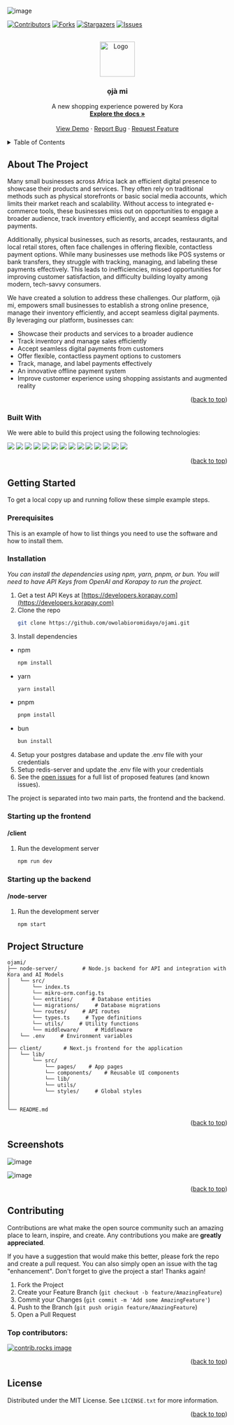 ![image](https://github.com/user-attachments/assets/3b8d625f-f3f1-4f4b-8a2d-80a061b8c383)

<a id="readme-top"></a>

[![Contributors][contributors-shield]][contributors-url]
[![Forks][forks-shield]][forks-url]
[![Stargazers][stars-shield]][stars-url]
[![Issues][issues-shield]][issues-url]

<!-- PROJECT LOGO -->
<br />
<div align="center">
  <a href="https://github.com/owolabioromidayo/ojami">
    <img src="https://github.com/user-attachments/assets/767629d6-d8e3-4d2b-8c04-885008afce29" alt="Logo" width="80" height="80">
  </a>

  <h3 align="center">ọjà mi</h3>

  <p align="center">
    A new shopping experience powered by Kora
    <br />
    <a href="https://github.com/owolabioromidayo/ojami"><strong>Explore the docs »</strong></a>
    <br />
    <br />
    <a href="https://www.ojami.shop">View Demo</a>
    ·
    <a href="https://github.com/owolabioromidayo/ojami/issues/new?labels=bug&template=bug-report---.md">Report Bug</a>
    ·
    <a href="https://github.com/owolabioromidayo/ojami/issues/new?labels=enhancement&template=feature-request---.md">Request Feature</a>
  </p>
</div>

<!-- TABLE OF CONTENTS -->
<details>
  <summary>Table of Contents</summary>
  <ol>
    <li>
      <a href="#about-the-project">About The Project</a>
      <ul>
        <li><a href="#built-with">Built With</a></li>
      </ul>
    </li>
    <li>
      <a href="#getting-started">Getting Started</a>
      <ul>
        <li><a href="#prerequisites">Prerequisites</a></li>
        <li><a href="#installation">Installation</a></li>
      </ul>
    </li>
    <li><a href="#usage">Usage</a></li>
    <li><a href="#roadmap">Roadmap</a></li>
    <li><a href="#contributing">Contributing</a></li>
    <li><a href="#license">License</a></li>
    <li><a href="#contact">Contact</a></li>
    <li><a href="#acknowledgments">Acknowledgments</a></li>
  </ol>
</details>

<!-- ABOUT THE PROJECT -->

## About The Project

Many small businesses across Africa lack an efficient digital presence to showcase their products and services. They often rely on traditional methods such as physical storefronts or basic social media accounts, which limits their market reach and scalability. Without access to integrated e-commerce tools, these businesses miss out on opportunities to engage a broader audience, track inventory efficiently, and accept seamless digital payments.

Additionally, physical businesses, such as resorts, arcades, restaurants, and local retail stores, often face challenges in offering flexible, contactless payment options. While many businesses use methods like POS systems or bank transfers, they struggle with tracking, managing, and labeling these payments effectively. This leads to inefficiencies, missed opportunities for improving customer satisfaction, and difficulty building loyalty among modern, tech-savvy consumers.

We have created a solution to address these challenges. Our platform, ọjà mi, empowers small businesses to establish a strong online presence, manage their inventory efficiently, and accept seamless digital payments. By leveraging our platform, businesses can:

- Showcase their products and services to a broader audience
- Track inventory and manage sales efficiently
- Accept seamless digital payments from customers
- Offer flexible, contactless payment options to customers
- Track, manage, and label payments effectively
- An innovative offline payment system
- Improve customer experience using shopping assistants and augmented reality

<p align="right">(<a href="#readme-top">back to top</a>)</p>

### Built With

We were able to build this project using the following technologies:

<p align="left">
<img src="https://img.shields.io/badge/-JavaScript-black?style=flat-square&logo=javascript"/>
<img src ="https://img.shields.io/badge/-Typescript-black?style=flat-square&logo=typescript" />
<img src="https://img.shields.io/badge/-Python-black?style=flat-square&logo=python"/>
<img src="https://img.shields.io/badge/-Nodejs-black?style=flat-square&logo=Node.js"/>
<img src="https://img.shields.io/badge/-Nextjs-black?style=flat-square&logo=Next.js"/>
<img src="https://img.shields.io/badge/-React-black?style=flat-square&logo=react"/>
<img src="https://img.shields.io/badge/-PostgreSQL-black?style=flat-square&logo=postgresql"/>
<img src= "https://img.shields.io/badge/-ChakraUI-black?style=flat-square&logo=chakra-ui"/>
<img src="https://img.shields.io/badge/-Tailwindcss-black?style=flat-square&logo=tailwindcss"/>
 <img src="https://img.shields.io/badge/-Git-black?style=flat-square&logo=git"/>
 <img src="https://img.shields.io/badge/-GitHub-black?style=flat-square&logo=github"/>
 <img src="https://img.shields.io/badge/-Linux-black?style=flat-square&logo=linux"/>
 <img src="https://img.shields.io/badge/-Ubuntu-black?style=flat-square&logo=ubuntu"/>
  <img src="https://img.shields.io/badge/-Vercel-black?style=flat-square&logo=vercel"/>

</p>

<p align="right">(<a href="#readme-top">back to top</a>)</p>

<!-- GETTING STARTED -->

## Getting Started

To get a local copy up and running follow these simple example steps.

### Prerequisites

This is an example of how to list things you need to use the software and how to install them.

### Installation

_You can install the dependencies using npm, yarn, pnpm, or bun. You will need to have API Keys from OpenAI and Korapay to run the project._

1. Get a test API Keys at [https://developers.korapay.com](https://developers.korapay.com)
2. Clone the repo
   ```sh
   git clone https://github.com/owolabioromidayo/ojami.git
   ```
3. Install dependencies

- npm

  ```sh
  npm install
  ```

- yarn

  ```sh
  yarn install
  ```

- pnpm

  ```sh
  pnpm install
  ```

- bun
  ```sh
  bun install
  ```

4. Setup your postgres database and update the .env file with your credentials
5. Setup redis-server and update the .env file with your credentials
6. See the [open issues](https://github.com/owolabioromidayo/ojami/issues) for a full list of proposed features (and known issues).

The project is separated into two main parts, the frontend and the backend.

### Starting up the frontend

#### /client

1. Run the development server
   ```sh
   npm run dev
   ```

### Starting up the backend

#### /node-server

1. Run the development server
   ```sh
   npm start
   ```



## Project Structure
```
ojami/
├── node-server/        # Node.js backend for API and integration with Kora and AI Models
│   └── src/
│       └── index.ts
│       └── mikro-orm.config.ts
│       └── entities/      # Database entities
│       └── migrations/     # Database migrations
│       └── routes/     # API routes
│       └── types.ts     # Type definitions
│       └── utils/     # Utility functions
│       └── middleware/     # Middleware
│   └── .env     # Environment variables
│
├── client/       # Next.js frontend for the application
│   └── lib/
│       └── src/
│           └── pages/    # App pages
│           └── components/    # Reusable UI components
│           └── lib/    
│           └── utils/     
│           └── styles/     # Global styles
│
│
└── README.md
```



<p align="right">(<a href="#readme-top">back to top</a>)</p>

<!-- USAGE EXAMPLES -->

## Screenshots
![image](https://github.com/user-attachments/assets/5a72aa84-7e14-4389-a9aa-140c5905d70f)

![image](https://github.com/user-attachments/assets/f53318d4-58f7-4269-a8d9-8b6fb6d1b4d6)



<p align="right">(<a href="#readme-top">back to top</a>)</p>


<!-- CONTRIBUTING -->

## Contributing

Contributions are what make the open source community such an amazing place to learn, inspire, and create. Any contributions you make are **greatly appreciated**.

If you have a suggestion that would make this better, please fork the repo and create a pull request. You can also simply open an issue with the tag "enhancement".
Don't forget to give the project a star! Thanks again!

1. Fork the Project
2. Create your Feature Branch (`git checkout -b feature/AmazingFeature`)
3. Commit your Changes (`git commit -m 'Add some AmazingFeature'`)
4. Push to the Branch (`git push origin feature/AmazingFeature`)
5. Open a Pull Request

### Top contributors:

<a href="https://github.com/owolabioromidayo/ojami/graphs/contributors">
  <img src="https://contrib.rocks/image?repo=owolabioromidayo/ojami" alt="contrib.rocks image" />
</a>

<p align="right">(<a href="#readme-top">back to top</a>)</p>

<!-- LICENSE -->

## License

Distributed under the MIT License. See `LICENSE.txt` for more information.

<p align="right">(<a href="#readme-top">back to top</a>)</p>


<!-- ACKNOWLEDGMENTS -->



[contributors-shield]: https://img.shields.io/github/contributors/owolabioromidayo/ojami?style=for-the-badge
[contributors-url]: https://github.com/owolabioromidayo/ojami/graphs/contributors
[forks-shield]: https://img.shields.io/github/forks/owolabioromidayo/ojami?style=for-the-badge
[forks-url]: https://github.com/owolabioromidayo/ojami/network/members
[stars-shield]: https://img.shields.io/github/stars/owolabioromidayo/ojami?style=for-the-badge
[stars-url]: https://github.com/owolabioromidayo/ojami/stargazers
[issues-shield]: https://img.shields.io/github/issues/owolabioromidayo/ojami?style=for-the-badge
[issues-url]: https://github.com/owolabioromidayo/ojami/issues
[license-shield]: https://img.shields.io/github/license/owolabioromidayo/ojami?style=for-the-badge
[license-url]: https://github.com/owolabioromidayo/ojami/blob/master/LICENSE.txt
[linkedin-shield]: https://img.shields.io/badge/-LinkedIn-black.svg?style=for-the-badge&logo=linkedin&colorB=555
[linkedin-url]: https://linkedin.com/in/othneildrew
[product-screenshot]: images/screenshot.png
[Next.js]: https://img.shields.io/badge/next.js-000000?style=for-the-badge&logo=nextdotjs&logoColor=white
[Next-url]: https://nextjs.org/
[React.js]: https://img.shields.io/badge/React-20232A?style=for-the-badge&logo=react&logoColor=61DAFB
[React-url]: https://reactjs.org/
[Node.js]: https://img.shields.io/badge/Node.js-35495E?style=for-the-badge&logo=node.js&logoColor=4FC08D
[Node-url]: https://nodejs.org/en
[Chakra]: https://img.shields.io/badge/Chakra-ui-DD0031?style=for-the-badge&logo=chakra-ui&logoColor=white
[Chakra-url]: https://chakra-ui.com/
